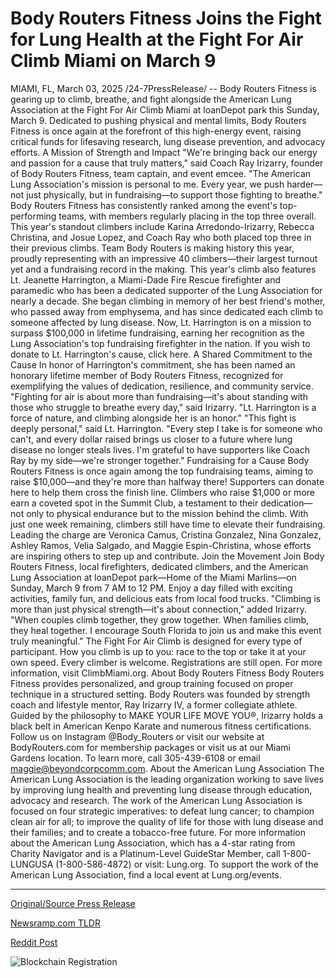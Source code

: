 # Body Routers Fitness Joins the Fight for Lung Health at the Fight For Air Climb Miami on March 9

MIAMI, FL, March 03, 2025 /24-7PressRelease/ -- Body Routers Fitness is gearing up to climb, breathe, and fight alongside the American Lung Association at the Fight For Air Climb Miami at loanDepot park this Sunday, March 9.   Dedicated to pushing physical and mental limits, Body Routers Fitness is once again at the forefront of this high-energy event, raising critical funds for lifesaving research, lung disease prevention, and advocacy efforts.   A Mission of Strength and Impact  "We're bringing back our energy and passion for a cause that truly matters," said Coach Ray Irizarry, founder of Body Routers Fitness, team captain, and event emcee. "The American Lung Association's mission is personal to me. Every year, we push harder—not just physically, but in fundraising—to support those fighting to breathe."   Body Routers Fitness has consistently ranked among the event's top-performing teams, with members regularly placing in the top three overall. This year's standout climbers include Karina Arredondo-Irizarry, Rebecca Christina, and Josue Lopez, and Coach Ray who both placed top three in their previous climbs. Team Body Routers is making history this year, proudly representing with an impressive 40 climbers—their largest turnout yet and a fundraising record in the making.   This year's climb also features Lt. Jeanette Harrington, a Miami-Dade Fire Rescue firefighter and paramedic who has been a dedicated supporter of the Lung Association for nearly a decade. She began climbing in memory of her best friend's mother, who passed away from emphysema, and has since dedicated each climb to someone affected by lung disease. Now, Lt. Harrington is on a mission to surpass $100,000 in lifetime fundraising, earning her recognition as the Lung Association's top fundraising firefighter in the nation. If you wish to donate to Lt. Harrington's cause, click here.   A Shared Commitment to the Cause  In honor of Harrington's commitment, she has been named an honorary lifetime member of Body Routers Fitness, recognized for exemplifying the values of dedication, resilience, and community service.   "Fighting for air is about more than fundraising—it's about standing with those who struggle to breathe every day," said Irizarry. "Lt. Harrington is a force of nature, and climbing alongside her is an honor."   "This fight is deeply personal," said Lt. Harrington. "Every step I take is for someone who can't, and every dollar raised brings us closer to a future where lung disease no longer steals lives. I'm grateful to have supporters like Coach Ray by my side—we're stronger together."   Fundraising for a Cause  Body Routers Fitness is once again among the top fundraising teams, aiming to raise $10,000—and they're more than halfway there! Supporters can donate here to help them cross the finish line. Climbers who raise $1,000 or more earn a coveted spot in the Summit Club, a testament to their dedication—not only to physical endurance but to the mission behind the climb.   With just one week remaining, climbers still have time to elevate their fundraising. Leading the charge are Veronica Camus, Cristina Gonzalez, Nina Gonzalez, Ashley Ramos, Velia Salgado, and Maggie Espin-Christina, whose efforts are inspiring others to step up and contribute.   Join the Movement Join Body Routers Fitness, local firefighters, dedicated climbers, and the American Lung Association at loanDepot park—Home of the Miami Marlins—on Sunday, March 9 from 7 AM to 12 PM. Enjoy a day filled with exciting activities, family fun, and delicious eats from local food trucks.   "Climbing is more than just physical strength—it's about connection," added Irizarry. "When couples climb together, they grow together. When families climb, they heal together. I encourage South Florida to join us and make this event truly meaningful."   The Fight For Air Climb is designed for every type of participant. How you climb is up to you: race to the top or take it at your own speed. Every climber is welcome. Registrations are still open. For more information, visit ClimbMiami.org.  About Body Routers Fitness  Body Routers Fitness provides personalized, and group training focused on proper technique in a structured setting. Body Routers was founded by strength coach and lifestyle mentor, Ray Irizarry IV, a former collegiate athlete. Guided by the philosophy to MAKE YOUR LIFE MOVE YOU®, Irizarry holds a black belt in American Kenpo Karate and numerous fitness certifications. Follow us on Instagram @Body_Routers or visit our website at BodyRouters.com for membership packages or visit us at our Miami Gardens location. To learn more, call 305-439-6108 or email maggie@beyondcorpcomm.com.   About the American Lung Association  The American Lung Association is the leading organization working to save lives by improving lung health and preventing lung disease through education, advocacy and research. The work of the American Lung Association is focused on four strategic imperatives: to defeat lung cancer; to champion clean air for all; to improve the quality of life for those with lung disease and their families; and to create a tobacco-free future. For more information about the American Lung Association, which has a 4-star rating from Charity Navigator and is a Platinum-Level GuideStar Member, call 1-800-LUNGUSA (1-800-586-4872) or visit: Lung.org. To support the work of the American Lung Association, find a local event at Lung.org/events. 

---

[Original/Source Press Release](https://www.24-7pressrelease.com/press-release/520192/body-routers-fitness-joins-the-fight-for-lung-health-at-the-fight-for-air-climb-miami-on-march-9)
                    

[Newsramp.com TLDR](https://newsramp.com/curated-news/body-routers-fitness-joins-american-lung-association-in-fight-for-air-climb-miami-fundraiser/cd280a2866f36504c523e103885fdbb3) 

 



[Reddit Post](https://www.reddit.com/r/HealthCareNewsInfo/comments/1j2h1lc/body_routers_fitness_joins_american_lung/) 



![Blockchain Registration](https://cdn.newsramp.app/24-7PressRelease/qrcode/253/3/riceS2T6.webp)